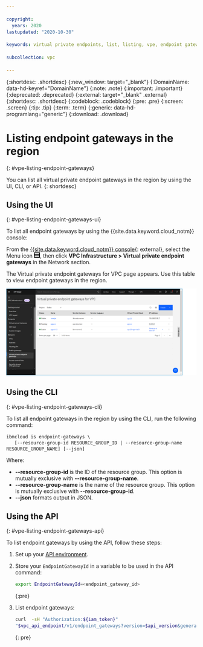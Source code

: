 ```yaml
---

copyright:
  years: 2020
lastupdated: "2020-10-30"

keywords: virtual private endpoints, list, listing, vpe, endpoint gateway

subcollection: vpc

---
```


{:shortdesc: .shortdesc}
{:new_window: target="_blank"}
{:DomainName: data-hd-keyref="DomainName"}
{:note: .note}
{:important: .important}
{:deprecated: .deprecated}
{:external: target="_blank" .external}
{:shortdesc: .shortdesc}
{:codeblock: .codeblock}
{:pre: .pre}
{:screen: .screen}
{:tip: .tip}
{:term: .term}
{:generic: data-hd-programlang="generic"}
{:download: .download}

# Listing endpoint gateways in the region
{: #vpe-listing-endpoint-gateways}

You can list all virtual private endpoint gateways in the region by using the UI, CLI, or API.
{: shortdesc}

## Using the UI
{: #vpe-listing-endpoint-gateways-ui}

To list all endpoint gateways by using the {{site.data.keyword.cloud_notm}} console:

From the [{{site.data.keyword.cloud_notm}} console](https://{DomainName}/vpc-ext){: external}, select the Menu icon ![Menu icon](/images/menu_icon.png), then click **VPC Infrastructure > Virtual private endpoint gateways** in the Network section.

The Virtual private endpoint gateways for VPC page appears. Use this table to view endpoint gateways in the region.

  ![Virtual private endpoint gateways for VPC page](./images/vpe-dashboard.png "Virtual private endpoint gateways for VPC page")

## Using the CLI
{: #vpe-listing-endpoint-gateways-cli}

To list all endpoint gateways in the region by using the CLI, run the following command:

```
ibmcloud is endpoint-gateways \
   [--resource-group-id RESOURCE_GROUP_ID | --resource-group-name RESOURCE_GROUP_NAME] [--json]
```

Where:

* **--resource-group-id** is the ID of the resource group. This option is mutually exclusive with **--resource-group-name**.
* **--resource-group-name** is the name of the resource group. This option is mutually exclusive with **--resource-group-id**.
* **--json** formats output in JSON.

## Using the API
{: #vpe-listing-endpoint-gateways-api}

To list endpoint gateways by using the API, follow these steps:

1. Set up your [API environment](/docs/vpc?topic=vpc-set-up-environment#api-prerequisites-setup).
1. Store your `EndpointGatewayId` in a variable to be used in the API command:

    ```sh
    export EndpointGatewayId=<endpoint_gateway_id>
    ```
    {:pre}   

1. List endpoint gateways:   

   ```sh
   curl  -sH "Authorization:${iam_token}"
   "$vpc_api_endpoint/v1/endpoint_gateways?version=$api_version&generation=2"
   ```
   {: pre}

